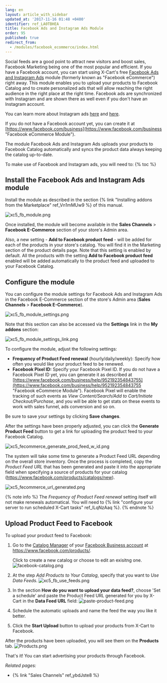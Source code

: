 ```yaml
---
lang: en
layout: article_with_sidebar
updated_at: '2017-11-16 01:48 +0400'
identifier: ref_LA0TBHEA
title: Facebook Ads and Instagram Ads Module
order: 95
published: true
redirect_from:
  - /modules/facebook_ecommerce/index.html
---
```


Social feeds are a good point to attract new visitors and boost sales, Facebook Marketing being one of the most popular and efficient. If you have a Facebook account, you can start using X-Cart's free [Facebook Ads and Instagram Ads](https://market.x-cart.com/addons/facebook-e-commerce.html) module (formerly known as "Facebook eCommerce") right away. This module enables you to upload your products to Facebook Catalog and to create personalized ads that will allow reaching the right audience in the right place at the right time. Facebook ads are synchronized with Instagram and are shown there as well even if you don't have an Instagram account.

You can learn more about Instagram ads [here](https://www.facebook.com/business/help/1634705703469129?helpref=faq_content "Facebook eCommerce Module") and [here](https://www.facebook.com/business/help/1513393428972189?helpref=faq_content "Facebook eCommerce Module"). 

If you do not have a Facebook account yet, you can create it at [https://www.facebook.com/business](https://www.facebook.com/business "Facebook eCommerce Module").

The module Facebook Ads and Instagram Ads uploads your products to Facebook Catalog automatically and syncs the product data always keeping the catalog up-to-date. 

To make use of Facebook and Instagram ads, you will need to:
{% toc %}

## Install the Facebook Ads and Instagram Ads module 

Install the module as described in the section {% link "Installing addons from the Marketplace" ref_Vn1mMUw9 %} of this manual.
  
  ![xc5_fb_module.png]({{site.baseurl}}/attachments/ref_LA0TBHEA/xc5_fb_module.png)
  
Once installed, the module will become available in the **Sales Channels** > **Facebook E-Commerce** section of your store's Admin area. 

Also, a new setting - **Add to Facebook product feed** - will be added for each of the products in your store's catalog. You will find it in the Marketing section of the product details page. Note that this setting is enabled by default. All the products with the setting **Add to Facebook product feed** enabled will be added automatically to the product feed and uploaded to your Facebook Catalog.

## Configure the module 

  You can configure the module settings for Facebook Ads and Instagram Ads in the Facebook E-Commerce section of the store's Admin area (**Sales Channels** > **Facebook E-Commerce**). 
  
  ![xc5_fb_module_settings.png]({{site.baseurl}}/attachments/ref_LA0TBHEA/xc5_fb_module_settings.png)
  
  Note that this section can also be accessed via the **Settings** link in the **My addons** section:
  
  ![xc5_fb_module_settings_link.png]({{site.baseurl}}/attachments/ref_LA0TBHEA/xc5_fb_module_settings_link.png)
  
  To configure the module, adjust the following settings:
  
  * **Frequency of Product Feed renewal** (hourly/daily/weekly): Specify how often you would like your product feed to be renewed. 
  * **Facebook Pixel ID:** Specify your Facebook Pixel ID. If you do not have a Facebook Pixel ID yet, you can generate it as described at [https://www.facebook.com/business/help/952192354843755](https://www.facebook.com/business/help/952192354843755 "Facebook eCommerce Module"). Facebook Pixel will enable the tracking of such events as _View Content/Search/Add to Cart/Initiate Checkout/Purchase_, and you will be able to get stats on these events to work with sales funnel, ads conversion and so on.
  
  Be sure to save your settings by clicking **Save changes**.
  
  After the settings have been properly adjusted, you can click the **Generate Product Feed** button to get a link for uploading the product feed to your Facebook Catalog.
  
  ![xc5_fecommerce_generate_prod_feed_w_id.png]({{site.baseurl}}/attachments/ref_LA0TBHEA/xc5_fecommerce_generate_prod_feed_w_id.png)
  
  The system will take some time to generate a Product Feed URL depending on the overall store inventory. Once the process is completed, copy the _Product Feed URL_ that has been generated and paste it into the appropriate field when specifying a source of products for your catalog (https://www.facebook.com/products/catalogs/new).
  
  ![xc5_fecommerce_url_generated.png]({{site.baseurl}}/attachments/ref_LA0TBHEA/xc5_fecommerce_url_generated.png)
  
  {% note info %}
  The _Frequency of Product Feed renewal_ setting itself will not make renewals automatical. You will need to {% link "configure your server to run scheduled X-Cart tasks" ref_lLqNzAaq %}.
  {% endnote %}
  
## Upload Product Feed to Facebook
  
  To upload your product feed to Facebook:
  
   1. Go to the [Catalog Manager](https://www.facebook.com/business/help/1659534074121655 "Facebook eCommerce Module") of your [Facebook Business account](https://business.facebook.com/overview/ "Facebook eCommerce Module") at https://www.facebook.com/products/.
   
      Click to create a new catalog or choose to edit an exisitng one. 
      ![facebook-catalog.png]({{site.baseurl}}/attachments/ref_LA0TBHEA/facebook-catalog.png)
  
   2. At the step _Add Products to Your Catalog_, specify that you want to _Use Data Feeds_. 
      ![xc5_fb_use_feeds.png]({{site.baseurl}}/attachments/ref_LA0TBHEA/xc5_fb_use_feeds.png)

   3. In the section  **How do you want to upload your data feed?**, choose 'Set a schedule' and paste the Product Feed URL generated for you by X-Cart in the **Data Feed URL** field:
      ![paste-product-feed.png]({{site.baseurl}}/attachments/ref_LA0TBHEA/paste-product-feed.png)
  
   4. Schedule the automatic uploads and name the feed the way you like it better. 
   
   5. Click the **Start Upload** button to upload your products from X-Cart to Facebook.
  
After the products have been uploaded, you will see them on the **Products** tab.
      ![Products.png]({{site.baseurl}}/attachments/ref_LA0TBHEA/Products.png)
  
That's it! You can start advertising your products through Facebook.

_Related pages:_

   * {% link "Sales Channels" ref_ybdJste8 %}
